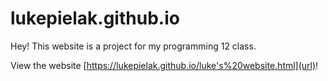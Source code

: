 # lukepielak.github.io

Hey! This website is a project for my programming 12 class.

View the website [https://lukepielak.github.io/luke's%20website.html](url)!
